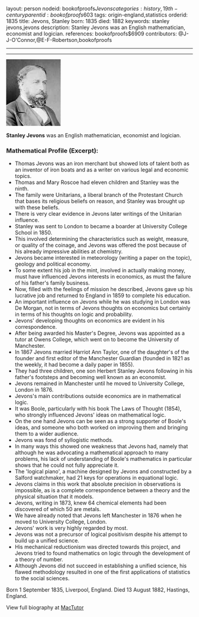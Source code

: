 layout: person
nodeid: bookofproofs$Jevons
categories: history,19th-century
parentid: bookofproofs$603
tags: origin-england,statistics
orderid: 1835
title: Jevons, Stanley
born: 1835
died: 1882
keywords: stanley jevons,jevons
description: Stanley Jevons was an English mathematician, economist and logician.
references: bookofproofs$6909
contributors: @J-J-O'Connor,@E-F-Robertson,bookofproofs

---



---

![Jevons.jpg](https://github.com/bookofproofs/bookofproofs.github.io/blob/main/_sources/_assets/images/portraits/Jevons.jpg?raw=true)

**Stanley Jevons** was an English mathematician, economist and logician.

### Mathematical Profile (Excerpt):
* Thomas Jevons was an iron merchant but showed lots of talent both as an inventor of iron boats and as a writer on various legal and economic topics.
* Thomas and Mary Roscoe had eleven children and Stanley was the ninth.
* The family were Unitarians, a liberal branch of the Protestant Church that bases its religious beliefs on reason, and Stanley was brought up with these beliefs.
* There is very clear evidence in Jevons later writings of the Unitarian influence.
* Stanley was sent to London to became a boarder at University College School in 1850.
* This involved determining the characteristics such as weight, measure, or quality of the coinage, and Jevons was offered the post because of his already impressive abilities at chemistry.
* Jevons became interested in meteorology (writing a paper on the topic), geology and political economy.
* To some extent his job in the mint, involved in actually making money, must have influenced Jevons interests in economics, as must the failure of his father's family business.
* Now, filled with the feelings of mission he described, Jevons gave up his lucrative job and returned to England in 1859 to complete his education.
* An important influence on Jevons while he was studying in London was De Morgan, not in terms of Jevons thoughts on economics but certainly in terms of his thoughts on logic and probability.
* Jevons' developing thoughts on economics are evident in his correspondence.
* After being awarded his Master's Degree, Jevons was appointed as a tutor at Owens College, which went on to become the University of Manchester.
* In 1867 Jevons married Harriot Ann Taylor, one of the daughter's of the founder and first editor of the Manchester Guardian (founded in 1821 as the weekly, it had become a daily paper in 1855).
* They had three children, one son Herbert Stanley Jevons following in his father's footsteps and becoming well known as an economist.
* Jevons remained in Manchester until he moved to University College, London in 1876.
* Jevons's main contributions outside economics are in mathematical logic.
* It was Boole, particularly with his book The Laws of Thought (1854), who strongly influenced Jevons' ideas on mathematical logic.
* On the one hand Jevons can be seen as a strong supporter of Boole's ideas, and someone who both worked on improving them and bringing them to a wider audience.
* Jevons was fond of syllogistic methods.
* In many ways this showed one weakness that Jevons had, namely that although he was advocating a mathematical approach to many problems, his lack of understanding of Boole's mathematics in particular shows that he could not fully appreciate it.
* The 'logical piano', a machine designed by Jevons and constructed by a Salford watchmaker, had 21 keys for operations in equational logic.
* Jevons claims in this work that absolute precision in observations is impossible, as is a complete correspondence between a theory and the physical situation that it models.
* Jevons, writing in 1873, knew 64 chemical elements had been discovered of which 50 are metals.
* We have already noted that Jevons left Manchester in 1876 when he moved to University College, London.
* Jevons' work is very highly regarded by most.
* Jevons was not a precursor of logical positivism despite his attempt to build up a unified science.
* His mechanical reductionism was directed towards this project, and Jevons tried to found mathematics on logic through the development of a theory of number.
* Although Jevons did not succeed in establishing a unified science, his flawed methodology resulted in one of the first applications of statistics to the social sciences.

Born 1 September 1835, Liverpool, England. Died 13 August 1882, Hastings, England.

View full biography at [MacTutor](https://mathshistory.st-andrews.ac.uk/Biographies/Jevons/)
